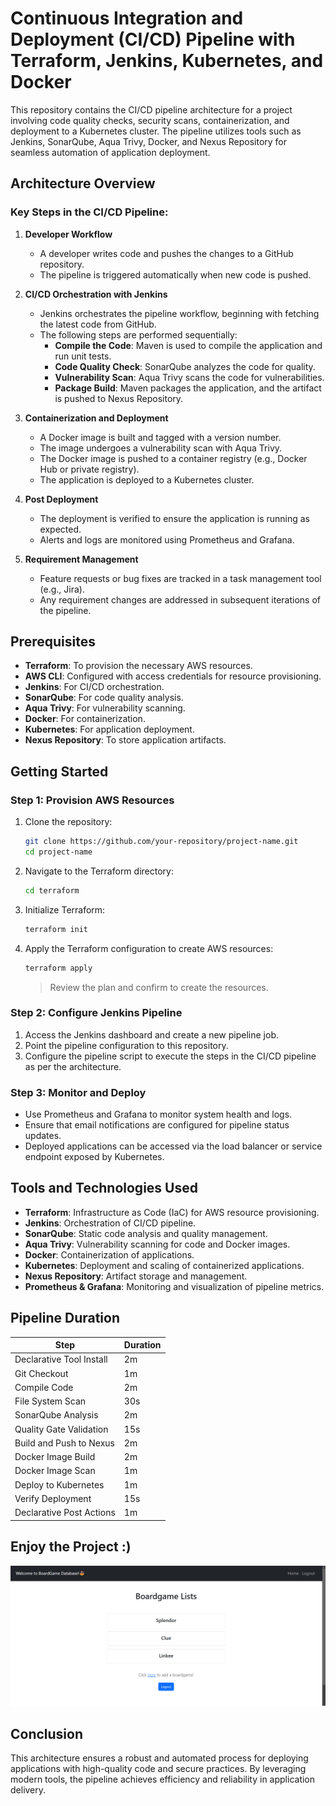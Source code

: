 # Continuous Integration and Deployment (CI/CD) Pipeline with Terraform, Jenkins, Kubernetes, and Docker

This repository contains the CI/CD pipeline architecture for a project involving code quality checks, security scans, containerization, and deployment to a Kubernetes cluster. The pipeline utilizes tools such as Jenkins, SonarQube, Aqua Trivy, Docker, and Nexus Repository for seamless automation of application deployment.

## Architecture Overview

### Key Steps in the CI/CD Pipeline:

1. **Developer Workflow**
   - A developer writes code and pushes the changes to a GitHub repository.
   - The pipeline is triggered automatically when new code is pushed.

2. **CI/CD Orchestration with Jenkins**
   - Jenkins orchestrates the pipeline workflow, beginning with fetching the latest code from GitHub.
   - The following steps are performed sequentially:
     - **Compile the Code**: Maven is used to compile the application and run unit tests.
     - **Code Quality Check**: SonarQube analyzes the code for quality.
     - **Vulnerability Scan**: Aqua Trivy scans the code for vulnerabilities.
     - **Package Build**: Maven packages the application, and the artifact is pushed to Nexus Repository.

3. **Containerization and Deployment**
   - A Docker image is built and tagged with a version number.
   - The image undergoes a vulnerability scan with Aqua Trivy.
   - The Docker image is pushed to a container registry (e.g., Docker Hub or private registry).
   - The application is deployed to a Kubernetes cluster.

4. **Post Deployment**
   - The deployment is verified to ensure the application is running as expected.
   - Alerts and logs are monitored using Prometheus and Grafana.

5. **Requirement Management**
   - Feature requests or bug fixes are tracked in a task management tool (e.g., Jira).
   - Any requirement changes are addressed in subsequent iterations of the pipeline.

## Prerequisites

- **Terraform**: To provision the necessary AWS resources.
- **AWS CLI**: Configured with access credentials for resource provisioning.
- **Jenkins**: For CI/CD orchestration.
- **SonarQube**: For code quality analysis.
- **Aqua Trivy**: For vulnerability scanning.
- **Docker**: For containerization.
- **Kubernetes**: For application deployment.
- **Nexus Repository**: To store application artifacts.

## Getting Started

### Step 1: Provision AWS Resources

1. Clone the repository:
   ```bash
   git clone https://github.com/your-repository/project-name.git
   cd project-name
   ```

2. Navigate to the Terraform directory:
   ```bash
   cd terraform
   ```

3. Initialize Terraform:
   ```bash
   terraform init
   ```

4. Apply the Terraform configuration to create AWS resources:
   ```bash
   terraform apply
   ```
   > Review the plan and confirm to create the resources.

### Step 2: Configure Jenkins Pipeline

1. Access the Jenkins dashboard and create a new pipeline job.
2. Point the pipeline configuration to this repository.
3. Configure the pipeline script to execute the steps in the CI/CD pipeline as per the architecture.

### Step 3: Monitor and Deploy

- Use Prometheus and Grafana to monitor system health and logs.
- Ensure that email notifications are configured for pipeline status updates.
- Deployed applications can be accessed via the load balancer or service endpoint exposed by Kubernetes.

## Tools and Technologies Used

- **Terraform**: Infrastructure as Code (IaC) for AWS resource provisioning.
- **Jenkins**: Orchestration of CI/CD pipeline.
- **SonarQube**: Static code analysis and quality management.
- **Aqua Trivy**: Vulnerability scanning for code and Docker images.
- **Docker**: Containerization of applications.
- **Kubernetes**: Deployment and scaling of containerized applications.
- **Nexus Repository**: Artifact storage and management.
- **Prometheus & Grafana**: Monitoring and visualization of pipeline metrics.

## Pipeline Duration

| Step                        | Duration |
|-----------------------------|----------|
| Declarative Tool Install    | 2m       |
| Git Checkout                | 1m       |
| Compile Code                | 2m       |
| File System Scan            | 30s      |
| SonarQube Analysis          | 2m       |
| Quality Gate Validation     | 15s      |
| Build and Push to Nexus     | 2m       |
| Docker Image Build          | 2m       |
| Docker Image Scan           | 1m       |
| Deploy to Kubernetes        | 1m       |
| Verify Deployment           | 15s      |
| Declarative Post Actions    | 1m       |

## Enjoy the Project :) 
![alt text](image.png)


## Conclusion

This architecture ensures a robust and automated process for deploying applications with high-quality code and secure practices. By leveraging modern tools, the pipeline achieves efficiency and reliability in application delivery.
